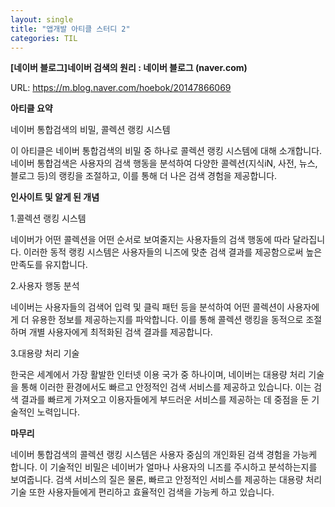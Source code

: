 ```yaml
---
layout: single
title: "앱개발 아티클 스터디 2"
categories: TIL
---
```


**[네이버 블로그]네이버 검색의 원리 : 네이버 블로그 (naver.com)**

URL: https://m.blog.naver.com/hoebok/20147866069

**아티클 요약** 

네이버 통합검색의 비밀, 콜렉션 랭킹 시스템

이 아티클은 네이버 통합검색의 비밀 중 하나로 콜렉션 랭킹 시스템에 대해 소개합니다. 네이버 통합검색은 사용자의 검색 행동을 분석하여 다양한 콜렉션(지식iN, 사전, 뉴스, 블로그 등)의 랭킹을 조절하고, 이를 통해 더 나은 검색 경험을 제공합니다.

**인사이트 및 알게 된 개념**

1.콜렉션 랭킹 시스템

네이버가 어떤 콜렉션을 어떤 순서로 보여줄지는 사용자들의 검색 행동에 따라 달라집니다. 이러한 동적 랭킹 시스템은 사용자들의 니즈에 맞춘 검색 결과를 제공함으로써 높은 만족도를 유지합니다.

2.사용자 행동 분석

네이버는 사용자들의 검색어 입력 및 클릭 패턴 등을 분석하여 어떤 콜렉션이 사용자에게 더 유용한 정보를 제공하는지를 파악합니다. 이를 통해 콜렉션 랭킹을 동적으로 조절하며 개별 사용자에게 최적화된 검색 결과를 제공합니다.

3.대용량 처리 기술

한국은 세계에서 가장 활발한 인터넷 이용 국가 중 하나이며, 네이버는 대용량 처리 기술을 통해 이러한 환경에서도 빠르고 안정적인 검색 서비스를 제공하고 있습니다. 이는 검색 결과를 빠르게 가져오고 이용자들에게 부드러운 서비스를 제공하는 데 중점을 둔 기술적인 노력입니다.

**마무리**

네이버 통합검색의 콜렉션 랭킹 시스템은 사용자 중심의 개인화된 검색 경험을 가능케 합니다. 이 기술적인 비밀은 네이버가 얼마나 사용자의 니즈를 주시하고 분석하는지를 보여줍니다. 검색 서비스의 질은 물론, 빠르고 안정적인 서비스를 제공하는 대용량 처리 기술 또한 사용자들에게 편리하고 효율적인 검색을 가능케 하고 있습니다.